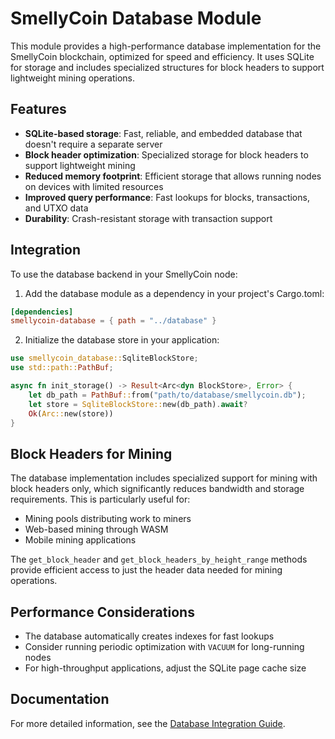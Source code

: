 # SmellyCoin Database Module

This module provides a high-performance database implementation for the SmellyCoin blockchain, optimized for speed and efficiency. It uses SQLite for storage and includes specialized structures for block headers to support lightweight mining operations.

## Features

- **SQLite-based storage**: Fast, reliable, and embedded database that doesn't require a separate server
- **Block header optimization**: Specialized storage for block headers to support lightweight mining
- **Reduced memory footprint**: Efficient storage that allows running nodes on devices with limited resources
- **Improved query performance**: Fast lookups for blocks, transactions, and UTXO data
- **Durability**: Crash-resistant storage with transaction support

## Integration

To use the database backend in your SmellyCoin node:

1. Add the database module as a dependency in your project's Cargo.toml:

```toml
[dependencies]
smellycoin-database = { path = "../database" }
```

2. Initialize the database store in your application:

```rust
use smellycoin_database::SqliteBlockStore;
use std::path::PathBuf;

async fn init_storage() -> Result<Arc<dyn BlockStore>, Error> {
    let db_path = PathBuf::from("path/to/database/smellycoin.db");
    let store = SqliteBlockStore::new(db_path).await?
    Ok(Arc::new(store))
}
```

## Block Headers for Mining

The database implementation includes specialized support for mining with block headers only, which significantly reduces bandwidth and storage requirements. This is particularly useful for:

- Mining pools distributing work to miners
- Web-based mining through WASM
- Mobile mining applications

The `get_block_header` and `get_block_headers_by_height_range` methods provide efficient access to just the header data needed for mining operations.

## Performance Considerations

- The database automatically creates indexes for fast lookups
- Consider running periodic optimization with `VACUUM` for long-running nodes
- For high-throughput applications, adjust the SQLite page cache size

## Documentation

For more detailed information, see the [Database Integration Guide](../docs/database_integration.md).